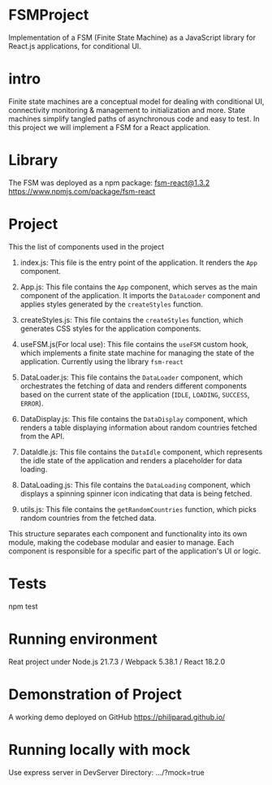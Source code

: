 # FSMProject
Implementation of a FSM (Finite State Machine) as a JavaScript
library for React.js applications, for conditional UI.


intro
=====
Finite state machines are a conceptual model for dealing with conditional UI, connectivity monitoring & 
management to initialization and more. State machines simplify tangled paths of asynchronous code and easy to test.
In this project we will implement a FSM for a React application.

Library
=======
The FSM was deployed as a npm package:
fsm-react@1.3.2
https://www.npmjs.com/package/fsm-react

Project
=======
This the list of components used in the project
1. index.js: This file is the entry point of the application. It renders the `App` component.

2. App.js: This file contains the `App` component, which serves as the main component of the application. 
   It imports the `DataLoader` component and applies styles generated by the `createStyles` function.

3. createStyles.js: This file contains the `createStyles` function, which generates CSS styles for the application components.

4. useFSM.js(For local use): This file contains the `useFSM` custom hook, which implements a finite state machine for managing the state of the application.
   Currently using the library `fsm-react`
   
6. DataLoader.js: This file contains the `DataLoader` component, which orchestrates the fetching of data and renders different components based 
   on the current state of the application (`IDLE`, `LOADING`, `SUCCESS`, `ERROR`).

7. DataDisplay.js: This file contains the `DataDisplay` component, which renders a table displaying information about random countries fetched from the API.

8. DataIdle.js: This file contains the `DataIdle` component, which represents the idle state of the application and renders a placeholder for data loading.

9. DataLoading.js: This file contains the `DataLoading` component, which displays a spinning spinner icon indicating that data is being fetched.

10. utils.js: This file contains the `getRandomCountries` function, which picks random countries from the fetched data.

This structure separates each component and functionality into its own module, making the codebase modular and easier to manage. 
Each component is responsible for a specific part of the application's UI or logic.

Tests
=====
npm test

Running environment
===================
Reat project under Node.js 21.7.3 / Webpack 5.38.1 / React 18.2.0

Demonstration of Project
=======================
A working demo deployed on GitHub https://philiparad.github.io/

Running locally with mock
========================
Use express server in DevServer Directory: .../?mock=true


